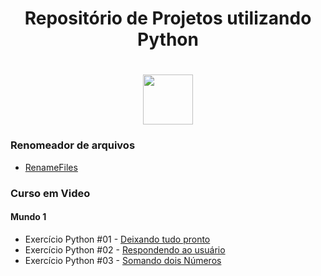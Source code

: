 <h1 align="center">Repositório de Projetos utilizando Python</h1>
<h1 align="center">
  <a href="https://www.cursoemvideo.com/">
    <img src="https://upload.wikimedia.org/wikipedia/commons/thumb/c/c3/Python-logo-notext.svg/2048px-Python-logo-notext.svg.png" width="80px" />
  </a>
</h1>

### Renomeador de arquivos

* [RenameFiles](https://github.com/michaelcaxias/python-projects/blob/master/renameFiles/renameFiles.py)

### Curso em Video

#### Mundo 1

* Exercício Python #01 - [Deixando tudo pronto](https://github.com/michaelcaxias/python-projects/blob/master/exercicios-cem/ex001.py)
* Exercício Python #02 - [Respondendo ao usuário](https://github.com/michaelcaxias/python-projects/blob/master/exercicios-cem/ex002.py)
* Exercício Python #03 - [Somando dois Números](https://github.com/michaelcaxias/python-projectso/blob/master/exercicios-cem/ex003.py)








